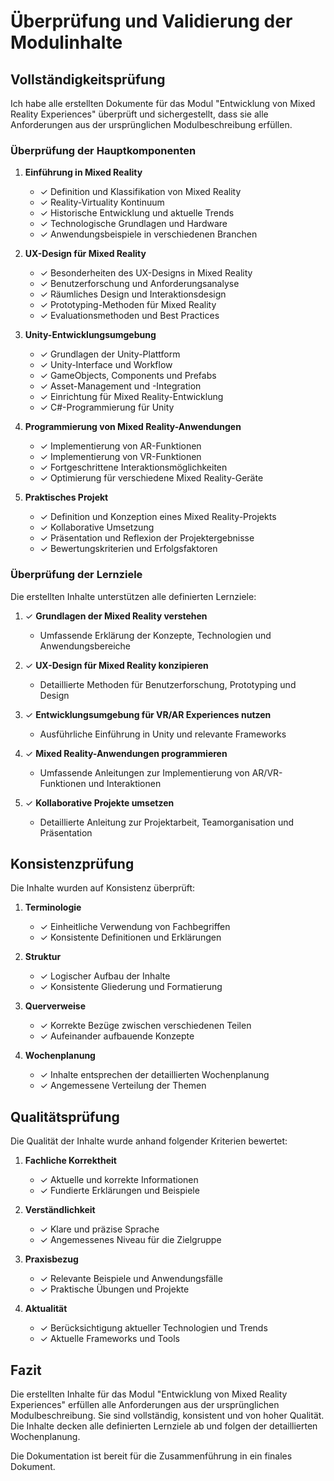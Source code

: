 # Überprüfung und Validierung der Modulinhalte

## Vollständigkeitsprüfung

Ich habe alle erstellten Dokumente für das Modul "Entwicklung von Mixed Reality Experiences" überprüft und sichergestellt, dass sie alle Anforderungen aus der ursprünglichen Modulbeschreibung erfüllen.

### Überprüfung der Hauptkomponenten

1. **Einführung in Mixed Reality**
   - ✓ Definition und Klassifikation von Mixed Reality
   - ✓ Reality-Virtuality Kontinuum
   - ✓ Historische Entwicklung und aktuelle Trends
   - ✓ Technologische Grundlagen und Hardware
   - ✓ Anwendungsbeispiele in verschiedenen Branchen

2. **UX-Design für Mixed Reality**
   - ✓ Besonderheiten des UX-Designs in Mixed Reality
   - ✓ Benutzerforschung und Anforderungsanalyse
   - ✓ Räumliches Design und Interaktionsdesign
   - ✓ Prototyping-Methoden für Mixed Reality
   - ✓ Evaluationsmethoden und Best Practices

3. **Unity-Entwicklungsumgebung**
   - ✓ Grundlagen der Unity-Plattform
   - ✓ Unity-Interface und Workflow
   - ✓ GameObjects, Components und Prefabs
   - ✓ Asset-Management und -Integration
   - ✓ Einrichtung für Mixed Reality-Entwicklung
   - ✓ C#-Programmierung für Unity

4. **Programmierung von Mixed Reality-Anwendungen**
   - ✓ Implementierung von AR-Funktionen
   - ✓ Implementierung von VR-Funktionen
   - ✓ Fortgeschrittene Interaktionsmöglichkeiten
   - ✓ Optimierung für verschiedene Mixed Reality-Geräte

5. **Praktisches Projekt**
   - ✓ Definition und Konzeption eines Mixed Reality-Projekts
   - ✓ Kollaborative Umsetzung
   - ✓ Präsentation und Reflexion der Projektergebnisse
   - ✓ Bewertungskriterien und Erfolgsfaktoren

### Überprüfung der Lernziele

Die erstellten Inhalte unterstützen alle definierten Lernziele:

1. ✓ **Grundlagen der Mixed Reality verstehen**
   - Umfassende Erklärung der Konzepte, Technologien und Anwendungsbereiche

2. ✓ **UX-Design für Mixed Reality konzipieren**
   - Detaillierte Methoden für Benutzerforschung, Prototyping und Design

3. ✓ **Entwicklungsumgebung für VR/AR Experiences nutzen**
   - Ausführliche Einführung in Unity und relevante Frameworks

4. ✓ **Mixed Reality-Anwendungen programmieren**
   - Umfassende Anleitungen zur Implementierung von AR/VR-Funktionen und Interaktionen

5. ✓ **Kollaborative Projekte umsetzen**
   - Detaillierte Anleitung zur Projektarbeit, Teamorganisation und Präsentation

## Konsistenzprüfung

Die Inhalte wurden auf Konsistenz überprüft:

1. **Terminologie**
   - ✓ Einheitliche Verwendung von Fachbegriffen
   - ✓ Konsistente Definitionen und Erklärungen

2. **Struktur**
   - ✓ Logischer Aufbau der Inhalte
   - ✓ Konsistente Gliederung und Formatierung

3. **Querverweise**
   - ✓ Korrekte Bezüge zwischen verschiedenen Teilen
   - ✓ Aufeinander aufbauende Konzepte

4. **Wochenplanung**
   - ✓ Inhalte entsprechen der detaillierten Wochenplanung
   - ✓ Angemessene Verteilung der Themen

## Qualitätsprüfung

Die Qualität der Inhalte wurde anhand folgender Kriterien bewertet:

1. **Fachliche Korrektheit**
   - ✓ Aktuelle und korrekte Informationen
   - ✓ Fundierte Erklärungen und Beispiele

2. **Verständlichkeit**
   - ✓ Klare und präzise Sprache
   - ✓ Angemessenes Niveau für die Zielgruppe

3. **Praxisbezug**
   - ✓ Relevante Beispiele und Anwendungsfälle
   - ✓ Praktische Übungen und Projekte

4. **Aktualität**
   - ✓ Berücksichtigung aktueller Technologien und Trends
   - ✓ Aktuelle Frameworks und Tools

## Fazit

Die erstellten Inhalte für das Modul "Entwicklung von Mixed Reality Experiences" erfüllen alle Anforderungen aus der ursprünglichen Modulbeschreibung. Sie sind vollständig, konsistent und von hoher Qualität. Die Inhalte decken alle definierten Lernziele ab und folgen der detaillierten Wochenplanung.

Die Dokumentation ist bereit für die Zusammenführung in ein finales Dokument.

